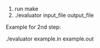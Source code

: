 1. run make
2. ./evaluator input_file output_file

Example for 2nd step:

./evaluator example.in example.out
